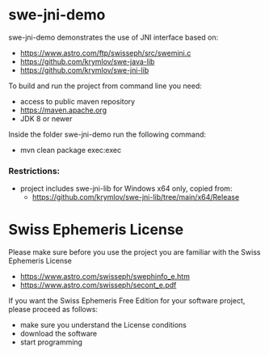 # swe-jni-demo

swe-jni-demo demonstrates the use of JNI interface based on:
- https://www.astro.com/ftp/swisseph/src/swemini.c
- https://github.com/krymlov/swe-java-lib
- https://github.com/krymlov/swe-jni-lib

To build and run the project from command line you need:
- access to public maven repository
- https://maven.apache.org
- JDK 8 or newer

Inside the folder swe-jni-demo run the following command:
- mvn clean package exec:exec

### Restrictions:
- project includes swe-jni-lib for Windows x64 only, copied from:
  - https://github.com/krymlov/swe-jni-lib/tree/main/x64/Release

# Swiss Ephemeris License

Please make sure before you use the project you are familiar with the Swiss Ephemeris License
- https://www.astro.com/swisseph/swephinfo_e.htm
- https://www.astro.com/swisseph/secont_e.pdf

If you want the Swiss Ephemeris Free Edition for your software project, please proceed as follows:
- make sure you understand the License conditions
- download the software
- start programming